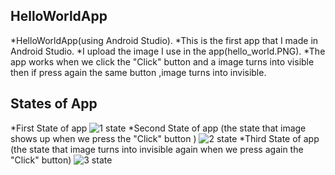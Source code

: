 ## HelloWorldApp
*HelloWorldApp(using Android Studio).
*This is the first app that I made in Android Studio.
*I upload the image I use in the app(hello_world.PNG).
*The app works when we click the "Click" button and a image turns into visible then if press again the same button ,image turns into invisible.
## States of App
*First State of app
![1 state](https://user-images.githubusercontent.com/77547891/141330458-3b8acf4c-bc58-4611-93b2-cbb872d2d7c4.PNG)
*Second State of app (the state that image shows up when we press the "Click" button )
![2 state](https://user-images.githubusercontent.com/77547891/141330461-aaaa31bf-3905-4922-ada1-5aebe5059a17.PNG)
*Third State of app (the state that image turns into invisible again when we press again the "Click" button)
![3 state](https://user-images.githubusercontent.com/77547891/141330449-aa6ceeda-73e8-4982-801f-04a6190a1cce.PNG)
